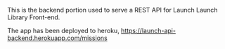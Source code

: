 This is the backend portion used to serve a REST API for Launch Launch Library Front-end.

The app has been deployed to heroku, https://launch-api-backend.herokuapp.com/missions
